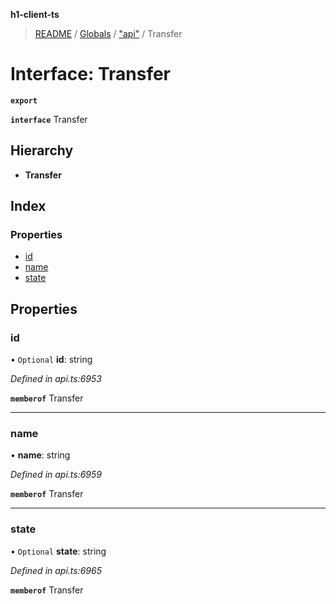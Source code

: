**h1-client-ts**

> [README](../README.md) / [Globals](../globals.md) / ["api"](../modules/_api_.md) / Transfer

# Interface: Transfer

**`export`** 

**`interface`** Transfer

## Hierarchy

* **Transfer**

## Index

### Properties

* [id](_api_.transfer.md#id)
* [name](_api_.transfer.md#name)
* [state](_api_.transfer.md#state)

## Properties

### id

• `Optional` **id**: string

*Defined in api.ts:6953*

**`memberof`** Transfer

___

### name

•  **name**: string

*Defined in api.ts:6959*

**`memberof`** Transfer

___

### state

• `Optional` **state**: string

*Defined in api.ts:6965*

**`memberof`** Transfer
